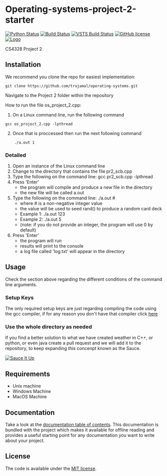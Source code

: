# Operating-systems-project-2-starter
[![Python Status](https://img.shields.io/pypi/pyversions/django.svg)](https://veveusa.com)
[![Build Status](https://travis-ci.org/Microsoft/TypeScript.svg?branch=master)](https://veveusa.com)
[![VSTS Build Status](https://dev.azure.com/typescript/TypeScript/_apis/build/status/Typescript/node10)](https://veveusa.com) 
[![GitHub license](https://img.shields.io/badge/license-MIT-lightgrey.svg)](https://veveusa.com)
[![Logo](https://cl.ly/ae0979e60b70/Image%202019-03-20%20at%201.15.02%20PM.png)](https://trujamal.com)

CS4328 Project 2

## Installation
We recommend you clone the repo for easiest implementation:

```
git clone https://github.com/trujamal/operating-systems.git
```

Navigate to the Project 2 folder within the repository

How to run the file os_project_2.cpp:
1. On a Linux command line, run the following command  
    
```
gcc os_project_2.cpp -lpthread
```

2. Once that is proccessed then run the next following command

```
    ./a.out 1
```

### Detailed  

1. Open an instance of the Linux command line
2. Change to the directory that contains the file pr2_scb.cpp
3. Type the following on the command line: gcc pr2_scb.cpp -lpthread 
4. Press 'Enter' 
    * the program will compile and produce a new file in the directory
    * the new file will be called a.out 
5. Type the following on the command line: ./a.out #
    * where # is a non-negative integer value 
    * the value will be used to seed rand() to produce a random card deck
    * Example 1: ./a.out 123
    * Example 2: ./a.out 5
    * (note: if you do not provide an integer, the program will use 0 by default)
6. Press 'Enter'
    * the program will run
    * results will print to the console
    * a log file called 'log.txt' will appear in the directory

## Usage

Check the section above regarding the different conditions of the command line arguments.

### Setup Keys
The only required setup keys are just regarding compiling the code using the gcc compiler, if for any reason you don't have that compiler click [here](https://gcc.gnu.org/releases.html)


### Use the whole directory as needed
If you find a better solution to what we have created weather in C++, or python, or even java create a pull request and we will add it to the repository, to keep expanding this concenpt known as the Sauce.

[![Sauce It Up](https://66.media.tumblr.com/97ea15cac4dd904859e7dd8fdaeb6149/tumblr_ncaqtbSLeA1qj8u1do6_r1_400.gif)](https://veveusa.com)

## Requirements
* Unix machine
* Windows Machine
* MacOS Machine

## Documentation

Take a look at the [documentation table of contents](dist/doc/TOC.md).
This documentation is bundled with the project which makes it
available for offline reading and provides a useful starting point for
any documentation you want to write about your project.


## License

The code is available under the [MIT license](LICENSE.txt).

